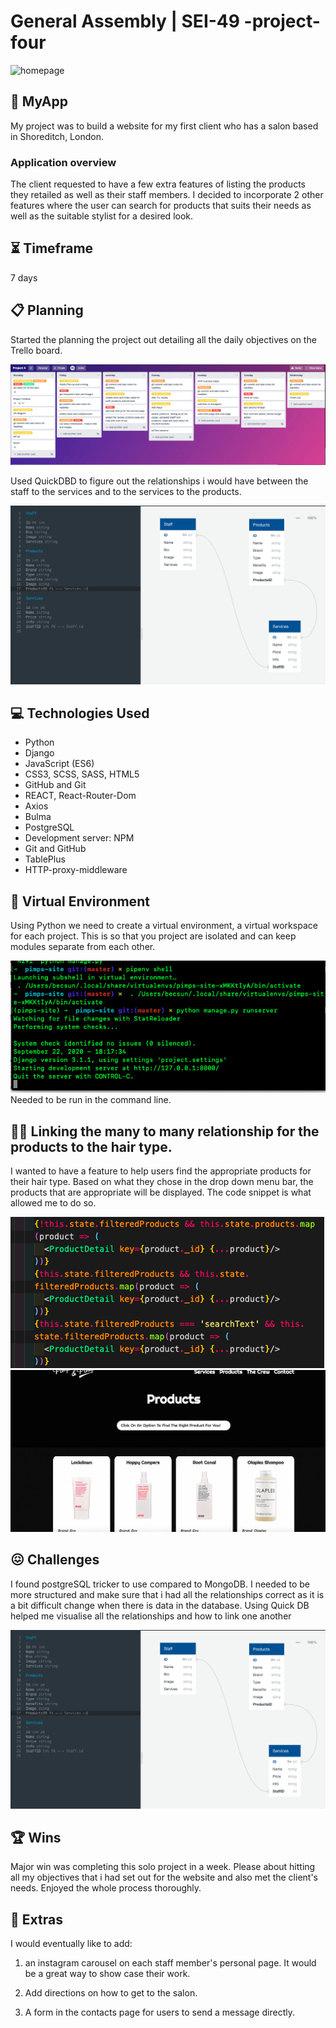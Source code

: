 


 # General Assembly | SEI-49 -project-four

![homepage](readmeAssets/homepage.gif)

## :star2: MyApp

My project was to build a website for my first client who has a salon based in Shoreditch, London.


### Application overview
 The client requested to have a few extra features of listing the products they retailed as well as their staff members. I decided to incorporate 2 other features where the user can search for products that suits their needs as well as the suitable stylist for a desired look.

## :hourglass_flowing_sand: Timeframe

7 days

## :clipboard: Planning

Started the planning the project out detailing all the daily objectives on the Trello board.

![Trelloboard](readmeAssets/trello.png)


Used QuickDBD to figure out the relationships i would have between the staff to the services and to the services to the products.

![DBD](readmeAssets/database-relationships.png)

## :computer: Technologies Used

* Python
* Django
* JavaScript (ES6)
* CSS3, SCSS, SASS, HTML5
* GitHub and Git
* REACT, React-Router-Dom
* Axios
* Bulma
* PostgreSQL
* Development server: NPM
* Git and GitHub
*  TablePlus
* HTTP-proxy-middleware

## :shell: Virtual Environment
Using Python we need to create a virtual environment, a virtual workspace for each project. This is so that you project are isolated and can keep modules separate from each other.

![shell](readmeAssets/virtual-shell.png)
<br>
Needed to be run in the command line.

## :woman_technologist: Linking the many to many relationship for the products to the hair type.
I wanted to have a feature to help users find the appropriate products for their hair type. Based on what they chose in the drop down menu bar, the products that are appropriate will be displayed. The code snippet is what allowed me to do so.

![code](readmeAssets/filter-code.png)
![demo](readmeAssets/products.gif)

## :confounded: Challenges

I found postgreSQL tricker to use compared to MongoDB. I needed to be more structured and make sure that i had all the relationships correct as it is a bit difficult change when there is data in the database.  Using Quick DB helped me visualise all the relationships and how to link one another

![DB](readmeAssets/database-relationships.png)


## :trophy: Wins
Major win was completing this solo project in a week. Please about hitting all my objectives that i had set out for the website and also met the client's needs. Enjoyed the whole process thoroughly.

## :thought_balloon: Extras
I would eventually like to add:
1. an instagram carousel on each staff member's personal page. It would be a great way to show case their work.

3. Add directions on how to get to the salon.
4. A form in the contacts page for users to send a message directly.
